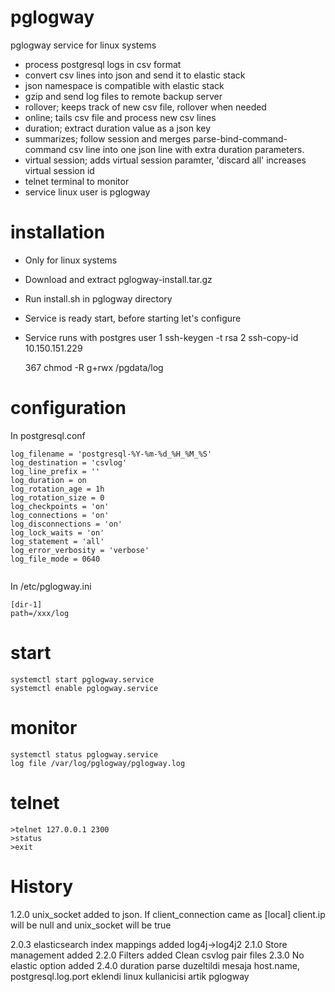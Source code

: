 # pglogway
pglogway service for linux systems

- process postgresql logs in csv format
- convert csv lines into json and send it to elastic stack
- json namespace is compatible with elastic stack
- gzip and send log files to remote backup server
- rollover; keeps track of new csv file, rollover when needed
- online; tails csv file and process new csv lines
- duration; extract duration value as a json key
- summarizes; follow session and merges parse-bind-command-command csv line into one json line with extra duration parameters.
- virtual session; adds virtual session paramter, 'discard all' increases virtual session id
- telnet terminal to monitor
- service linux user is pglogway

# installation
- Only for linux systems
- Download and extract pglogway-install.tar.gz
- Run install.sh in pglogway directory
- Service is ready start, before starting let's configure
- Service runs with postgres user
    1  ssh-keygen -t rsa
    2  ssh-copy-id 10.150.151.229


  367  chmod -R g+rwx /pgdata/log


# configuration
In postgresql.conf
```
log_filename = 'postgresql-%Y-%m-%d_%H_%M_%S'
log_destination = 'csvlog'
log_line_prefix = '' 
log_duration = on
log_rotation_age = 1h
log_rotation_size = 0			
log_checkpoints = 'on'
log_connections = 'on'
log_disconnections = 'on'
log_lock_waits = 'on'
log_statement = 'all'
log_error_verbosity = 'verbose' 
log_file_mode = 0640


```

In /etc/pglogway.ini
```
[dir-1]
path=/xxx/log
```
# start
```
systemctl start pglogway.service
systemctl enable pglogway.service
```
# monitor
```
systemctl status pglogway.service
log file /var/log/pglogway/pglogway.log
```
# telnet
```
>telnet 127.0.0.1 2300
>status
>exit
```
# History
1.2.0
unix_socket added to json. If client_connection came as [local] client.ip will be null and unix_socket will be true

2.0.3
elasticsearch index mappings added
log4j->log4j2
2.1.0
Store management added
2.2.0
Filters added
Clean csvlog pair files
2.3.0
No elastic option added
2.4.0
duration parse duzeltildi
mesaja host.name, postgresql.log.port eklendi
linux kullanicisi artik pglogway

